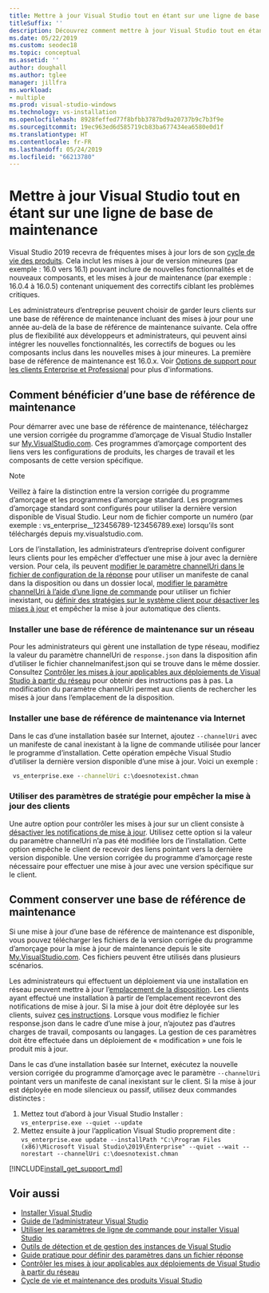 ```yaml
---
title: Mettre à jour Visual Studio tout en étant sur une ligne de base de maintenance
titleSuffix: ''
description: Découvrez comment mettre à jour Visual Studio tout en étant sur une ligne de base de maintenance.
ms.date: 05/22/2019
ms.custom: seodec18
ms.topic: conceptual
ms.assetid: ''
author: doughall
ms.author: tglee
manager: jillfra
ms.workload:
- multiple
ms.prod: visual-studio-windows
ms.technology: vs-installation
ms.openlocfilehash: 8928feffed77f8bfbb3787bd9a20737b9c7b3f9e
ms.sourcegitcommit: 19ec963ed6d585719cb83ba677434ea6580e0d1f
ms.translationtype: HT
ms.contentlocale: fr-FR
ms.lasthandoff: 05/24/2019
ms.locfileid: "66213780"
---
```

# <a name="update-visual-studio-while-on-a-servicing-baseline"></a>Mettre à jour Visual Studio tout en étant sur une ligne de base de maintenance

Visual Studio 2019 recevra de fréquentes mises à jour lors de son [cycle de vie des produits](/visualstudio/productinfo/release-rhythm.md#release-channel-updates). Cela inclut les mises à jour de version mineures (par exemple : 16.0 vers 16.1) pouvant inclure de nouvelles fonctionnalités et de nouveaux composants, et les mises à jour de maintenance (par exemple : 16.0.4 à 16.0.5) contenant uniquement des correctifs ciblant les problèmes critiques. 

Les administrateurs d’entreprise peuvent choisir de garder leurs clients sur une base de référence de maintenance incluant des mises à jour pour une année au-delà de la base de référence de maintenance suivante. Cela offre plus de flexibilité aux développeurs et administrateurs, qui peuvent ainsi intégrer les nouvelles fonctionnalités, les correctifs de bogues ou les composants inclus dans les nouvelles mises à jour mineures. La première base de référence de maintenance est 16.0.x. Voir [Options de support pour les clients Enterprise et Professional](/visualstudio/releases/2019/servicing.md#support-options-for-enterprise-and-professional-customers) pour plus d'informations.

## <a name="how-to-get-onto-a-servicing-baseline"></a>Comment bénéficier d’une base de référence de maintenance

Pour démarrer avec une base de référence de maintenance, téléchargez une version corrigée du programme d’amorçage de Visual Studio Installer sur [My.VisualStudio.com](https://my.visualstudio.com/Downloads?q=visual%20studio%202019%20version%2016.0). Ces programmes d’amorçage comportent des liens vers les configurations de produits, les charges de travail et les composants de cette version spécifique. 

> [!NOTE]
> Veillez à faire la distinction entre la version corrigée du programme d’amorçage et les programmes d’amorçage standard. Les programmes d’amorçage standard sont configurés pour utiliser la dernière version disponible de Visual Studio. Leur nom de fichier comporte un numéro (par exemple : vs_enterprise__123456789-123456789.exe) lorsqu’ils sont téléchargés depuis my.visualstudio.com.

Lors de l’installation, les administrateurs d’entreprise doivent configurer leurs clients pour les empêcher d’effectuer une mise à jour avec la dernière version. Pour cela, ils peuvent [modifier le paramètre channelUri dans le fichier de configuration de la réponse](update-servicing-baseline.md#install-a-servicing-baseline-on-a-network) pour utiliser un manifeste de canal dans la disposition ou dans un dossier local, [modifier le paramètre channelUri à l’aide d’une ligne de commande](update-servicing-baseline.md#install-a-servicing-baseline-via-the-internet) pour utiliser un fichier inexistant, ou [définir des stratégies sur le système client pour désactiver les mises à jour](update-servicing-baseline.md#use-policy-settings-to-disable-clients-from-updating) et empêcher la mise à jour automatique des clients. 

### <a name="install-a-servicing-baseline-on-a-network"></a>Installer une base de référence de maintenance sur un réseau

Pour les administrateurs qui gèrent une installation de type réseau, modifiez la valeur du paramètre channelUri de `response.json` dans la disposition afin d’utiliser le fichier channelmanifest.json qui se trouve dans le même dossier. Consultez [Contrôler les mises à jour applicables aux déploiements de Visual Studio à partir du réseau](controlling-updates-to-visual-studio-deployments.md) pour obtenir des instructions pas à pas. La modification du paramètre channelUri permet aux clients de rechercher les mises à jour dans l’emplacement de la disposition. 

### <a name="install-a-servicing-baseline-via-the-internet"></a>Installer une base de référence de maintenance via Internet

Dans le cas d’une installation basée sur Internet, ajoutez `--channelUri` avec un manifeste de canal inexistant à la ligne de commande utilisée pour lancer le programme d’installation. Cette opération empêche Visual Studio d’utiliser la dernière version disponible d’une mise à jour. Voici un exemple :

  ```cmd
   vs_enterprise.exe --channelUri c:\doesnotexist.chman 
  ```

### <a name="use-policy-settings-to-disable-clients-from-updating"></a>Utiliser des paramètres de stratégie pour empêcher la mise à jour des clients

Une autre option pour contrôler les mises à jour sur un client consiste à [désactiver les notifications de mise à jour](controlling-updates-to-visual-studio-deployments.md). Utilisez cette option si la valeur du paramètre channelUri n’a pas été modifiée lors de l’installation. Cette option empêche le client de recevoir des liens pointant vers la dernière version disponible. Une version corrigée du programme d’amorçage reste nécessaire pour effectuer une mise à jour avec une version spécifique sur le client.

## <a name="how-to-stay-on-a-servicing-baseline"></a>Comment conserver une base de référence de maintenance

Si une mise à jour d’une base de référence de maintenance est disponible, vous pouvez télécharger les fichiers de la version corrigée du programme d’amorçage pour la mise à jour de maintenance depuis le site [My.VisualStudio.com](https://my.visualstudio.com/Downloads?q=visual%20studio%202019%20version%2016.0). Ces fichiers peuvent être utilisés dans plusieurs scénarios.

Les administrateurs qui effectuent un déploiement via une installation en réseau peuvent mettre à jour l’[emplacement de la disposition](update-a-network-installation-of-visual-studio.md). Les clients ayant effectué une installation à partir de l’emplacement recevront des notifications de mise à jour. Si la mise à jour doit être déployée sur les clients, suivez [ces instructions](update-a-network-installation-of-visual-studio.md#how-to-deploy-an-update-to-client-machines). Lorsque vous modifiez le fichier response.json dans le cadre d’une mise à jour, n’ajoutez pas d’autres charges de travail, composants ou langages. La gestion de ces paramètres doit être effectuée dans un déploiement de « modification » une fois le produit mis à jour. 

Dans le cas d’une installation basée sur Internet, exécutez la nouvelle version corrigée du programme d’amorçage avec le paramètre `--channelUri` pointant vers un manifeste de canal inexistant sur le client. Si la mise à jour est déployée en mode silencieux ou passif, utilisez deux commandes distinctes :

1. Mettez tout d’abord à jour Visual Studio Installer : <br>```vs_enterprise.exe --quiet --update```
2. Mettez ensuite à jour l’application Visual Studio proprement dite : <br>```vs_enterprise.exe update --installPath "C:\Program Files (x86)\Microsoft Visual Studio\2019\Enterprise" --quiet --wait --norestart --channelUri c:\doesnotexist.chman```

[!INCLUDE[install_get_support_md](includes/install_get_support_md.md)]

## <a name="see-also"></a>Voir aussi

* [Installer Visual Studio](install-visual-studio.md)
* [Guide de l’administrateur Visual Studio](visual-studio-administrator-guide.md)
* [Utiliser les paramètres de ligne de commande pour installer Visual Studio](use-command-line-parameters-to-install-visual-studio.md)
* [Outils de détection et de gestion des instances de Visual Studio](tools-for-managing-visual-studio-instances.md)
* [Guide pratique pour définir des paramètres dans un fichier réponse](automated-installation-with-response-file.md)
* [Contrôler les mises à jour applicables aux déploiements de Visual Studio à partir du réseau](controlling-updates-to-visual-studio-deployments.md)
* [Cycle de vie et maintenance des produits Visual Studio](/visualstudio/releases/2019/servicing/)
